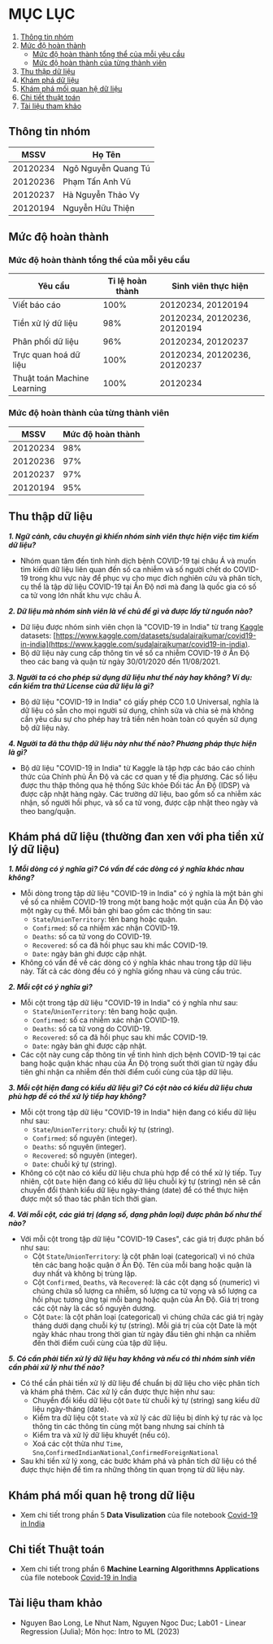 ﻿
# MỤC LỤC

1. [Thông tin nhóm](#team_info)
2. [Mức độ hoàn thành](#completion_evaluating)
	- [Mức độ hoàn thành tổng thể của mỗi yêu cầu](#task_evaluating)
	- [Mức độ hoàn thành của từng thành viên](#member_evaluating)
3. [Thu thập dữ liệu](#data_collecting)
4. [Khám phá dữ liệu](#data_exploring)
5. [Khám phá mối quan hệ dữ liệu](#data_relationship_exploring)
6. [Chi tiết thuật toán](#algorithmn_detail)
7. [Tài liệu tham khảo](#references)

<div id="team_info"/>

## Thông tin nhóm
| MSSV | Họ Tên | 
|--|--|
| 20120234 | Ngô Nguyễn Quang Tú | 
| 20120236 | Phạm Tấn Anh Vũ | 
| 20120237 | Hà Nguyễn Thảo Vy | 
| 20120194 | Nguyễn Hữu Thiện | 

<div id="completion_evaluating"/>

## Mức độ hoàn thành

<div id="task_evaluating"/>

### Mức độ hoàn thành tổng thể của mỗi yêu cầu
| Yêu cầu | Tỉ lệ hoàn thành | Sinh viên thực hiện |
|--|--|--|
| Viết báo cáo | 100% |  20120234, 20120194 |
| Tiền xử lý dữ liệu | 98% |  20120234, 20120236, 20120194 |
| Phân phối dữ liệu | 96% |  20120234, 20120237 |
| Trực quan hoá dữ liệu | 100% |  20120234, 20120236, 20120237 |
| Thuật toán Machine Learning | 100% |  20120234 |

<div id="member_evaluating"/>

### Mức độ hoàn thành của từng thành viên
| MSSV | Mức độ hoàn thành | 
|--|--|
| 20120234 | 98% | 
| 20120236 | 97% | 
| 20120237 | 97% | 
| 20120194 | 95% | 

<div id="data_collecting">

## Thu thập dữ liệu 

***1. Ngữ cảnh, câu chuyện gì khiến nhóm sinh viên thực hiện việc tìm kiếm dữ liệu?***

- Nhóm quan tâm đến tình hình dịch bệnh COVID-19 tại châu Á và muốn tìm kiếm dữ liệu liên quan đến số ca nhiễm và số người chết do COVID-19 trong khu vực này để phục vụ cho mục đích nghiên cứu và phân tích, cụ thể là tập dữ liệu COVID-19 tại Ấn Độ nơi mà đang là quốc gia có số ca tử vong lớn nhất khu vực châu Á.

***2. Dữ liệu mà nhóm sinh viên là về chủ đề gì và được lấy từ nguồn nào?***

- Dữ liệu được nhóm sinh viên chọn là "COVID-19 in India" từ trang [Kaggle](https://www.kaggle.com/) datasets: [https://www.kaggle.com/datasets/sudalairajkumar/covid19-in-india](https://www.kaggle.com/sudalairajkumar/covid19-in-india). 
- Bộ dữ liệu này cung cấp thông tin về số ca nhiễm COVID-19 ở Ấn Độ theo các bang và quận từ ngày 30/01/2020 đến 11/08/2021.

***3. Người ta có cho phép sử dụng dữ liệu như thế này hay không? Ví dụ: cần kiểm tra thử License của dữ liệu là gì?***

- Bộ dữ liệu "COVID-19 in India" có giấy phép CC0 1.0 Universal, nghĩa là dữ liệu có sẵn cho mọi người sử dụng, chỉnh sửa và chia sẻ mà không cần yêu cầu sự cho phép hay trả tiền nên hoàn toàn có quyền sử dụng bộ dữ liệu này.

***4. Người ta đã thu thập dữ liệu này như thế nào? Phương pháp thực hiện là gì?***

- Bộ dữ liệu "COVID-19 in India" từ Kaggle là tập hợp các báo cáo chính thức của Chính phủ Ấn Độ và các cơ quan y tế địa phương. Các số liệu được thu thập thông qua hệ thống Sức khỏe Đối tác Ấn Độ (IDSP) và được cập nhật hàng ngày. Các trường dữ liệu, bao gồm số ca nhiễm xác nhận, số người hồi phục, và số ca tử vong, được cập nhật theo ngày và theo bang/quận.

<div id="data_exploring"/>

## Khám phá dữ liệu (thường đan xen với pha tiền xử lý dữ liệu)

***1. Mỗi dòng có ý nghĩa gì? Có vấn đề các dòng có ý nghĩa khác nhau không?***

- Mỗi dòng trong tập dữ liệu "COVID-19 in India" có ý nghĩa là một bản ghi về số ca nhiễm COVID-19 trong một bang hoặc một quận của Ấn Độ vào một ngày cụ thể. Mỗi bản ghi bao gồm các thông tin sau:
	- `State`/`UnionTerritory`: tên bang hoặc quận.
	- `Confirmed`: số ca nhiễm xác nhận COVID-19.
	- `Deaths`: số ca tử vong do COVID-19.
	- `Recovered`: số ca đã hồi phục sau khi mắc COVID-19.
	- `Date`: ngày bản ghi được cập nhật.
- Không có vấn đề về các dòng có ý nghĩa khác nhau trong tập dữ liệu này. Tất cả các dòng đều có ý nghĩa giống nhau và cùng cấu trúc.

***2. Mỗi cột có ý nghĩa gì?***

- Mỗi cột trong tập dữ liệu "COVID-19 in India" có ý nghĩa như sau:
	- `State`/`UnionTerritory`: tên bang hoặc quận.
	- `Confirmed`: số ca nhiễm xác nhận COVID-19.
	- `Deaths`: số ca tử vong do COVID-19.
	- `Recovered`: số ca đã hồi phục sau khi mắc COVID-19.
	- `Date`: ngày bản ghi được cập nhật.
- Các cột này cung cấp thông tin về tình hình dịch bệnh COVID-19 tại các bang hoặc quận khác nhau của Ấn Độ trong suốt thời gian từ ngày đầu tiên ghi nhận ca nhiễm đến thời điểm cuối cùng của tập dữ liệu.

***3. Mỗi cột hiện đang có kiểu dữ liệu gì? Có cột nào có kiểu dữ liệu chưa phù hợp để có thể xử lý tiếp hay không?***

- Mỗi cột trong tập dữ liệu "COVID-19 in India" hiện đang có kiểu dữ liệu như sau:
	- `State`/`UnionTerritory`: chuỗi ký tự (string).
	- `Confirmed`: số nguyên (integer).
	- `Deaths`: số nguyên (integer).
	- `Recovered`: số nguyên (integer).
	- `Date`: chuỗi ký tự (string).
- Không có cột nào có kiểu dữ liệu chưa phù hợp để có thể xử lý tiếp. Tuy nhiên, cột `Date` hiện đang có kiểu dữ liệu chuỗi ký tự (string) nên sẽ cần chuyển đổi thành kiểu dữ liệu ngày-tháng (date) để có thể thực hiện được một số thao tác phân tích thời gian.

***4. Với mỗi cột, các giá trị (dạng số, dạng phân loại) được phân bố như thế nào?***

- Với mỗi cột trong tập dữ liệu "COVID-19 Cases", các giá trị được phân bố như sau:
	- Cột `State`/`UnionTerritory`: là cột phân loại (categorical) vì nó chứa tên các bang hoặc quận ở Ấn Độ. Tên của mỗi bang hoặc quận là duy nhất và không bị trùng lặp.
	- Cột `Confirmed`, `Deaths`, và `Recovered`: là các cột dạng số (numeric) vì chúng chứa số lượng ca nhiễm, số lượng ca tử vong và số lượng ca hồi phục tương ứng tại mỗi bang hoặc quận của Ấn Độ. Giá trị trong các cột này là các số nguyên dương.
	- Cột `Date`: là cột phân loại (categorical) vì chúng chứa các giá trị ngày tháng dưới dạng chuỗi ký tự (string). Mỗi giá trị của cột Date là một ngày khác nhau trong thời gian từ ngày đầu tiên ghi nhận ca nhiễm đến thời điểm cuối cùng của tập dữ liệu.
 
***5. Có cần phải tiền xử lý dữ liệu hay không và nếu có thì nhóm sinh viên cần phải xử lý như thế nào?***

- Có thể cần phải tiền xử lý dữ liệu để chuẩn bị dữ liệu cho việc phân tích và khám phá thêm. Các xử lý cần được thực hiện như sau:
	- Chuyển đổi kiểu dữ liệu cột `Date` từ chuỗi ký tự (string) sang kiểu dữ liệu ngày-tháng (date).
	- Kiểm tra dữ liệu cột `State` và xử lý các dữ liệu bị dính ký tự rác và lọc thông tin các thông tin cùng một bang nhưng sai chính tả
	-  Kiểm tra và xử lý dữ liệu khuyết (nếu có).
	- Xoá các cột thừa như `Time`, `Sno`,`ConfirmedIndianNational`,`ConfirmedForeignNational`
- Sau khi tiền xử lý xong, các bước khám phá và phân tích dữ liệu có thể được thực hiện để tìm ra những thông tin quan trọng từ dữ liệu này.

<div id="data_relationship_exploring"/>

## Khám phá mối quan hệ trong dữ liệu

- Xem chi tiết trong phần 5 **Data Visulization** của file notebook [Covid-19 in India](../source_codes/covid-19-india.ipynb)

<div id="algorithmn_detail"/>

## Chi tiết Thuật toán

- Xem chi tiết trong phần 6 **Machine Learning Algorithmns Applications** của file notebook [Covid-19 in India](../source_codes/covid-19-india.ipynb)

<div id="references"/>

## Tài liệu tham khảo

- Nguyen Bao Long, Le Nhut Nam, Nguyen Ngoc Duc; Lab01 - Linear Regression (Julia); Môn học: Intro to ML (2023) 